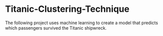 # Titanic-Clustering-Technique
The following project uses machine learning to create a model that predicts which passengers survived the Titanic shipwreck.
